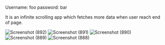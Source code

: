 Username: foo
password: bar

It is an infinite scrolling app which fetches more data when user reach end of page.

![Screenshot (892)](https://user-images.githubusercontent.com/80046081/188057923-b0267194-c965-4e2d-9389-229ecdc95beb.png)
![Screenshot (891)](https://user-images.githubusercontent.com/80046081/188057945-7ac64635-7443-4142-83be-35f2f6dded87.png)
![Screenshot (890)](https://user-images.githubusercontent.com/80046081/188057951-0a1c52b8-c9b9-4374-a1b0-1544e981101c.png)
![Screenshot (889)](https://user-images.githubusercontent.com/80046081/188057958-8b4c4eec-3727-433d-957b-6197a2817fb1.png)
![Screenshot (888)](https://user-images.githubusercontent.com/80046081/188057965-149c3c3b-3331-4137-9e7d-bf30d5336045.png)
